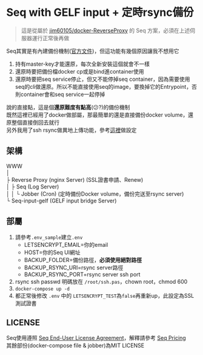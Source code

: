 ﻿# Seq with GELF input + 定時rsync備份
>這是從屬於 [jim60105/docker-ReverseProxy](https://github.com/jim60105/docker-ReverseProxy) 的 Seq 方案，必須在上述伺服器運行正常後再做

Seq其實是有內建備份機制([官方文件](https://docs.datalust.co/docs/backup-and-restore))，但這功能有幾個原因讓我不想用它
1. 持有master-key才能還原，每次全新安裝這個就會不一樣
2. 還原時要把備份檔docker cp或是bind進container使用
3. 還原時要把seq service停止，但又不能停掉seq container，因為需要使用seq的cli做還原。所以不能直接使用seq的image，要換掉它的Entrypoint，否則container會和seq service一起停掉

說的直接點，這是個**還原難度有點高**(:confused:?)的備份機制\
既然這裡已經用了docker做部屬，那最簡單的還是直接備份docker volume，還原整個直接倒回去就行\
另外我用了ssh rsync做異地上傳功能，參考[這裡](https://blog.maki0419.com/2020/08/docker-opencart.html#rsync-server%E8%A8%AD%E5%AE%9A%E5%92%8C%E5%82%99%E4%BB%BD%E9%82%84%E5%8E%9F)做設定

## 架構
WWW\
│\
├ Reverse Proxy (nginx Server) (SSL證書申請、Renew)\
│ ├ Seq (Log Server)\
│ │ └ Jobber (Cron) (定時備份Docker volume，備份完送至rsync server) \
└ Seq-input-gelf (GELF input bridge Server)

## 部屬
1. 請參考`.env_sample`建立`.env`
	* LETSENCRYPT_EMAIL=你的email
	* HOST=你的Seq UI網址
	* BACKUP_FOLDER=備份路徑，**必須使用絕對路徑**
	* BACKUP_RSYNC_URI=rsync server路徑
	* BACKUP_RSYNC_PORT=rsync server ssh port
2. rsync ssh passwd 明碼放在 `/root/ssh.pas`，chown root，chmod 600
5. `docker-compose up -d`
6. 都正常後修改 `.env` 中的 `LETSENCRYPT_TEST`為`false`再重新up，此設定為SSL測試證書

## LICENSE
Seq使用遵照 [Seq End-User License Agreement](https://datalust.co/doc/eula-current.pdf)，解釋請參考 [Seq Pricing](https://datalust.co/pricing)\
其餘部份(docker-compose file & jobber)為MIT LICENSE
